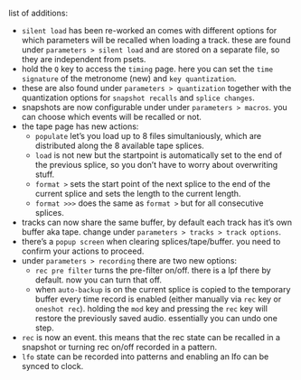 list of additions:

* `silent load` has been re-worked an comes with different options for which parameters will be recalled when loading a track. these are found under `parameters > silent load` and are stored on a separate file, so they are independent from psets.
* hold the `Q` key to access the `timing` page. here you can set the `time signature` of the metronome (new) and `key quantization`.
* these are also found under `parameters > quantization` together with the quantization options for `snapshot recalls` and `splice changes`.
* snapshots are now configurable under under `parameters > macros`. you can choose which events will be recalled or not.
* the tape page has new actions:
  * `populate` let’s you load up to 8 files simultaniously, which are distributed along the 8 available tape splices.
  * `load` is not new but the startpoint is automatically set to the end of the previous splice, so you don’t have to worry about overwriting stuff.
  * `format >` sets the start point of the next splice to the end of the current splice and sets the length to the current length.
  * `format >>>` does the same as `format >` but for all consecutive splices.
* tracks can now share the same buffer, by default each track has it’s own buffer aka tape. change under `parameters > tracks > track options`.
* there’s a `popup screen` when clearing splices/tape/buffer. you need to confirm your actions to proceed.
* under `parameters > recording` there are two new options:
  * `rec pre filter` turns the pre-filter on/off. there is a lpf there by default. now you can turn that off.
  * when `auto-backup` is on the current splice is copied to the temporary buffer every time record is enabled (either manually via `rec` key or `oneshot rec`). holding the `mod` key and pressing the `rec` key will restore the previously saved audio. essentially you can undo one step.
* `rec` is now an event. this means that the rec state can be recalled in a snapshot or turning rec on/off recorded in a pattern.
* `lfo` state can be recorded into patterns and enabling an lfo can be synced to clock.
